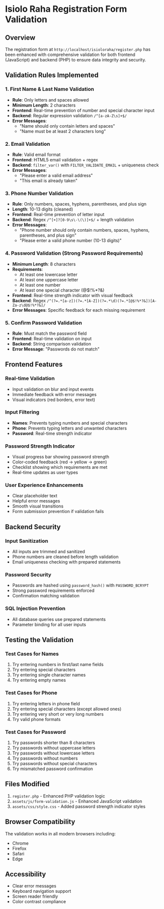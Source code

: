 # Isiolo Raha Registration Form Validation

## Overview
The registration form at `http://localhost/isioloraha/register.php` has been enhanced with comprehensive validation for both frontend (JavaScript) and backend (PHP) to ensure data integrity and security.

## Validation Rules Implemented

### 1. First Name & Last Name Validation
- **Rule**: Only letters and spaces allowed
- **Minimum Length**: 2 characters
- **Frontend**: Real-time prevention of number and special character input
- **Backend**: Regular expression validation `/^[a-zA-Z\s]+$/`
- **Error Messages**: 
  - "Name should only contain letters and spaces"
  - "Name must be at least 2 characters long"

### 2. Email Validation
- **Rule**: Valid email format
- **Frontend**: HTML5 email validation + regex
- **Backend**: `filter_var()` with `FILTER_VALIDATE_EMAIL` + uniqueness check
- **Error Messages**:
  - "Please enter a valid email address"
  - "This email is already taken"

### 3. Phone Number Validation
- **Rule**: Only numbers, spaces, hyphens, parentheses, and plus sign
- **Length**: 10-13 digits (cleaned)
- **Frontend**: Real-time prevention of letter input
- **Backend**: Regex `/^[+]?[0-9\s\-\(\)]+$/` + length validation
- **Error Messages**:
  - "Phone number should only contain numbers, spaces, hyphens, parentheses, and plus sign"
  - "Please enter a valid phone number (10-13 digits)"

### 4. Password Validation (Strong Password Requirements)
- **Minimum Length**: 8 characters
- **Requirements**:
  - At least one lowercase letter
  - At least one uppercase letter
  - At least one number
  - At least one special character (@$!%*?&)
- **Frontend**: Real-time strength indicator with visual feedback
- **Backend**: Regex `/^(?=.*[a-z])(?=.*[A-Z])(?=.*\d)(?=.*[@$!%*?&])[A-Za-z\d@$!%*?&]/`
- **Error Messages**: Specific feedback for each missing requirement

### 5. Confirm Password Validation
- **Rule**: Must match the password field
- **Frontend**: Real-time validation on input
- **Backend**: String comparison validation
- **Error Message**: "Passwords do not match"

## Frontend Features

### Real-time Validation
- Input validation on blur and input events
- Immediate feedback with error messages
- Visual indicators (red borders, error text)

### Input Filtering
- **Names**: Prevents typing numbers and special characters
- **Phone**: Prevents typing letters and unwanted characters
- **Password**: Real-time strength indicator

### Password Strength Indicator
- Visual progress bar showing password strength
- Color-coded feedback (red → yellow → green)
- Checklist showing which requirements are met
- Real-time updates as user types

### User Experience Enhancements
- Clear placeholder text
- Helpful error messages
- Smooth visual transitions
- Form submission prevention if validation fails

## Backend Security

### Input Sanitization
- All inputs are trimmed and sanitized
- Phone numbers are cleaned before length validation
- Email uniqueness checking with prepared statements

### Password Security
- Passwords are hashed using `password_hash()` with `PASSWORD_BCRYPT`
- Strong password requirements enforced
- Confirmation matching validation

### SQL Injection Prevention
- All database queries use prepared statements
- Parameter binding for all user inputs

## Testing the Validation

### Test Cases for Names
1. Try entering numbers in first/last name fields
2. Try entering special characters
3. Try entering single character names
4. Try entering empty names

### Test Cases for Phone
1. Try entering letters in phone field
2. Try entering special characters (except allowed ones)
3. Try entering very short or very long numbers
4. Try valid phone formats

### Test Cases for Password
1. Try passwords shorter than 8 characters
2. Try passwords without uppercase letters
3. Try passwords without lowercase letters
4. Try passwords without numbers
5. Try passwords without special characters
6. Try mismatched password confirmation

## Files Modified

1. `register.php` - Enhanced PHP validation logic
2. `assets/js/form-validation.js` - Enhanced JavaScript validation
3. `assets/css/style.css` - Added password strength indicator styles

## Browser Compatibility

The validation works in all modern browsers including:
- Chrome
- Firefox
- Safari
- Edge

## Accessibility

- Clear error messages
- Keyboard navigation support
- Screen reader friendly
- Color contrast compliance

